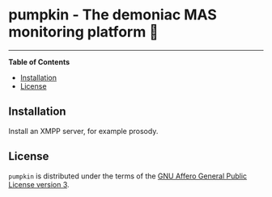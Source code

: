 # pumpkin - The demoniac MAS monitoring platform 🎃

-----

**Table of Contents**

- [Installation](#installation)
- [License](#license)

## Installation

Install an XMPP server, for example prosody.

## License

`pumpkin` is distributed under the terms of the
[GNU Affero General Public License version 3](https://www.gnu.org/licenses/agpl-3.0.html).
